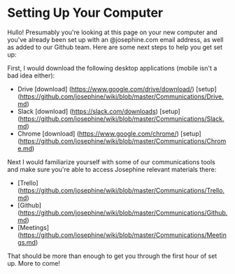 # Setting Up Your Computer

Hullo! Presumably you're looking at this page on your new computer and you've already been set up with an @josephine.com email address, as well as added to our Github team. Here are some next steps to help you get set up: 

First, I would download the following desktop applications (mobile isn't a bad idea either):
+ Drive [download] (https://www.google.com/drive/download/) [setup] (https://github.com/josephine/wiki/blob/master/Communications/Drive.md)
+ Slack [download] (https://slack.com/downloads) [setup] (https://github.com/josephine/wiki/blob/master/Communications/Slack.md)
+ Chrome [download] (https://www.google.com/chrome/) [setup] (https://github.com/josephine/wiki/blob/master/Communications/Chrome.md)

Next I would familiarize yourself with some of our communications tools and make sure you're able to access Josephine relevant materials there:

+ [Trello] (https://github.com/josephine/wiki/blob/master/Communications/Trello.md)
+ [Github] (https://github.com/josephine/wiki/blob/master/Communications/Github.md)
+ [Meetings] (https://github.com/josephine/wiki/blob/master/Communications/Meetings.md)

That should be more than enough to get you through the first hour of set up. More to come! 
